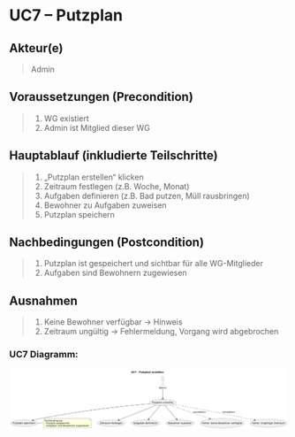 # UC7 – Putzplan
## Akteur(e)
> Admin

## Voraussetzungen (Precondition)
> 1. WG existiert
> 2. Admin ist Mitglied dieser WG


## Hauptablauf (inkludierte Teilschritte)
> 1. „Putzplan erstellen“ klicken 
> 2. Zeitraum festlegen (z.B. Woche, Monat)
> 3. Aufgaben definieren (z.B. Bad putzen, Müll rausbringen)
> 4. Bewohner zu Aufgaben zuweisen 
> 5. Putzplan speichern



## Nachbedingungen (Postcondition)
> 1. Putzplan ist gespeichert und sichtbar für alle WG-Mitglieder 
> 2. Aufgaben sind Bewohnern zugewiesen



## Ausnahmen
> 1. Keine Bewohner verfügbar → Hinweis 
> 2. Zeitraum ungültig → Fehlermeldung, Vorgang wird abgebrochen




### UC7 Diagramm:
![UCD7.png](docs/UMLs/Anwendungsfalldiagramme/UCD7.png)

